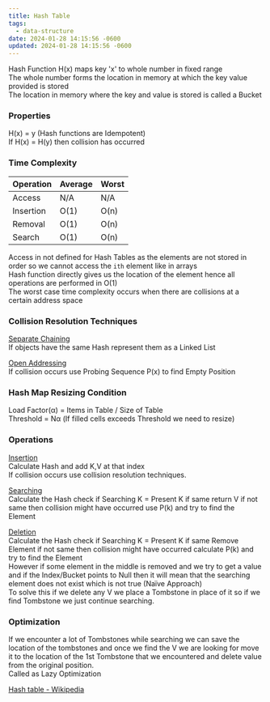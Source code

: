 ```yaml
---
title: Hash Table
tags:
  - data-structure
date: 2024-01-28 14:15:56 -0600
updated: 2024-01-28 14:15:56 -0600
---
```


Hash Function H(x) maps key 'x' to whole number in fixed range  
The whole number forms the location in memory at which the key value provided is stored  
The location in memory where the key and value is stored is called a Bucket

### Properties

H(x) = y (Hash functions are Idempotent)  
If H(x) = H(y) then collision has occurred

### Time Complexity

| Operation | Average | Worst |
| --------- | ------- | ----- |
| Access    | N/A     | N/A   |
| Insertion | O(1)    | O(n)  |
| Removal   | O(1)    | O(n)  |
| Search    | O(1)    | O(n)  |

Access in not defined for Hash Tables as the elements are not stored in order so we cannot access the `ith` element like in arrays  
Hash function directly gives us the location of the element hence all operations are performed in O(1)  
The worst case time complexity occurs when there are collisions at a certain address space

### Collision Resolution Techniques

<u>Separate Chaining</u>  
If objects have the same Hash represent them as a Linked List

<u>Open Addressing</u>  
If collision occurs use Probing Sequence P(x) to find Empty Position

### Hash Map Resizing Condition

Load Factor(α) = Items in Table / Size of Table  
Threshold = Nα (If filled cells exceeds Threshold we need to resize)

### Operations

<u>Insertion</u>  
Calculate Hash and add K,V at that index  
If collision occurs use collision resolution techniques.

<u>Searching</u>  
Calculate the Hash check if Searching K = Present K if same return V if not same then collision might have occurred use P(k) and try to find the Element

<u>Deletion</u>  
Calculate the Hash check if Searching K = Present K if same Remove Element if not same then collision might have occurred calculate P(k) and try to find the Element  
However if some element in the middle is removed and we try to get a value and if the Index/Bucket points to Null then it will mean that the searching element does not exist which is not true (Naïve Approach)  
To solve this if we delete any V we place a Tombstone in place of it so if we find Tombstone we just continue searching.

### Optimization

If we encounter a lot of Tombstones while searching we can save the location of the tombstones and once we find the V we are looking for move it to the location of the 1st Tombstone that we encountered and delete value from the original position.  
Called as Lazy Optimization

[Hash table - Wikipedia](https://en.wikipedia.org/wiki/Hash_table)
